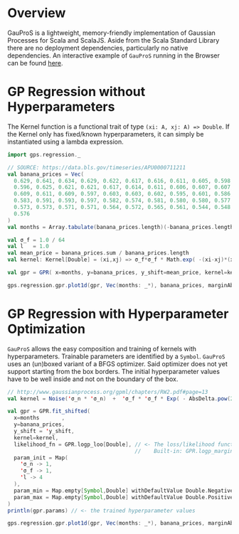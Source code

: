 # Overview
GauProS is a lightweight, memory-friendly implementation of Gaussian Processes for Scala and ScalaJS.
Aside from the Scala Standard Library there are no deployment dependencies, particularly no native
dependencies. An interactive example of `GauProS` running in the Browser can be found [here](
  https://dirktoewe.github.io/gaupros_sandbox/gaupros_sandbox-0.1.0.html#QxfmC0GxF/xDsMFRP/MzM0JrYVZCRryQQ/GDQkK0bpBDc8HQQs6U2UNlX/VDHjRsQy0nP0OXA35D3T8wQ6gCx0P2vh5DualsQ/Db50P1zkZDnnzoRAhN9UL+yH5EG+qsQtosf0Qp+NpDrDdoRCyWR0PAe3pEMdEjQ8w/50RJBlBEBS1qREJ8vkQOqBhEbkmrQ4b0DURqCdlDlf1DRHphxkO2BcNEhYaxQ50uMUSKl7VDiOof
).

# GP Regression without Hyperparameters
The Kernel function is a functional trait of type `(xi: A, xj: A) => Double`. If the Kernel only has fixed/known
hyperparameters, it can simply be instantiated using a lambda expression.

```scala
import gps.regression._

// SOURCE: https://data.bls.gov/timeseries/APU0000711211
val banana_prices = Vec(
  0.629, 0.641, 0.634, 0.629, 0.622, 0.617, 0.616, 0.611, 0.605, 0.598, 0.561, 0.571, 0.586, 0.587, 0.575, 0.580, 0.571, 0.577, 0.583, 0.576, 0.573, 0.580, 0.581, 0.587,
  0.596, 0.625, 0.621, 0.621, 0.617, 0.614, 0.611, 0.606, 0.607, 0.607, 0.598, 0.599, 0.604, 0.603, 0.607, 0.603, 0.599, 0.605, 0.604, 0.595, 0.597, 0.602, 0.600, 0.606,
  0.609, 0.611, 0.609, 0.597, 0.603, 0.603, 0.602, 0.595, 0.601, 0.586, 0.587, 0.592, 0.595, 0.599, 0.597, 0.597, 0.603, 0.607, 0.606, 0.608, 0.606, 0.582, 0.592, 0.585,
  0.583, 0.591, 0.593, 0.597, 0.582, 0.574, 0.581, 0.580, 0.580, 0.577, 0.575, 0.580, 0.581, 0.573, 0.586, 0.574, 0.570, 0.569, 0.567, 0.562, 0.575, 0.570, 0.573, 0.576,
  0.573, 0.573, 0.571, 0.571, 0.564, 0.572, 0.565, 0.561, 0.544, 0.548, 0.551, 0.558, 0.568, 0.574, 0.582, 0.578, 0.575, 0.575, 0.575, 0.569, 0.573, 0.574, 0.566, 0.577,
  0.576
)
val months = Array.tabulate(banana_prices.length)(-banana_prices.length + 1.0 + _)

val σ_f = 1.0 / 64
val l   = 1.0
val mean_price = banana_prices.sum / banana_prices.length
val kernel: Kernel[Double] = (xi,xj) => σ_f*σ_f * Math.exp( -(xi-xj)*(xi-xj) / (2*l*l) )

val gpr = GPR( x=months, y=banana_prices, y_shift=mean_price, kernel=kernel )

gps.regression.gpr.plot1d(gpr, Vec(months: _*), banana_prices, marginAbs=0.5, marginRel=0.0)
```

# GP Regression with Hyperparameter Optimization
`GauProS` allows the easy composition and training of kernels with hyperparameters.
Trainable parameters are identified by a `Symbol`. `GauProS` uses an (un)boxed variant
of a BFGS optimizer. Said optimizer does not yet support starting from the box borders.
The initial hyperparameter values have to be well inside and not on the boundary of
the box.

```scala
// http://www.gaussianprocess.org/gpml/chapters/RW2.pdf#page=13
val kernel = Noise('σ_n * 'σ_n)  +  'σ_f * 'σ_f * Exp( - AbsDelta.pow(2.0) / (2 * 'l * 'l) )

val gpr = GPR.fit_shifted(
  x=months       ,
  y=banana_prices,
  y_shift = 'y_shift,
  kernel=kernel,
  likelihood_fn = GPR.logp_loo[Double], // <- The loss/likelihood function used for optimization.
                                        //    Built-in: GPR.logp_marginal and GPR.logp_loo
  param_init = Map(
    'σ_n -> 1,
    'σ_f -> 1,
    'l -> 4
  ),
  param_min = Map.empty[Symbol,Double] withDefaultValue Double.NegativeInfinity,
  param_max = Map.empty[Symbol,Double] withDefaultValue Double.PositiveInfinity
)
println(gpr.params) // <- the trained hyperparameter values

gps.regression.gpr.plot1d(gpr, Vec(months: _*), banana_prices, marginAbs=0.5, marginRel=0.0)
```
